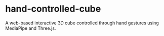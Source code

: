 # hand-controlled-cube
A web-based interactive 3D cube controlled through hand gestures using MediaPipe and Three.js.
